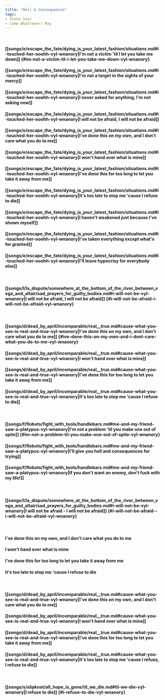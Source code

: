 ```yaml
---
title: "Hell & Consequences"
tags:
- Stone Sour
- Come What(ever) May
---
```

&nbsp;
#### [[songs/e/escape_the_fate/dying_is_your_latest_fashion/situations.md#i-touched-her-ooohh-vyl-wnanory|I'm not a victim 'til I let you take me down]] {#im-not-a-victim-til-i-let-you-take-me-down-vyl-wnanory}
#### [[songs/e/escape_the_fate/dying_is_your_latest_fashion/situations.md#i-touched-her-ooohh-vyl-wnanory|I'm not a target in the sights of your mercy]]
#### [[songs/e/escape_the_fate/dying_is_your_latest_fashion/situations.md#i-touched-her-ooohh-vyl-wnanory|I never asked for anything, I'm not asking now]]
#### [[songs/e/escape_the_fate/dying_is_your_latest_fashion/situations.md#i-touched-her-ooohh-vyl-wnanory|I will not be afraid, I will not be afraid]]
#### [[songs/e/escape_the_fate/dying_is_your_latest_fashion/situations.md#i-touched-her-ooohh-vyl-wnanory|I've done this on my own, and I don't care what you do to me]]
#### [[songs/e/escape_the_fate/dying_is_your_latest_fashion/situations.md#i-touched-her-ooohh-vyl-wnanory|I won't hand over what is mine]]
#### [[songs/e/escape_the_fate/dying_is_your_latest_fashion/situations.md#i-touched-her-ooohh-vyl-wnanory|I've done this for too long to let you take it away from me]]
#### [[songs/e/escape_the_fate/dying_is_your_latest_fashion/situations.md#i-touched-her-ooohh-vyl-wnanory|It's too late to stop me 'cause I refuse to die]]
#### [[songs/e/escape_the_fate/dying_is_your_latest_fashion/situations.md#i-touched-her-ooohh-vyl-wnanory|I haven't weakened just because I've shown myself]]
#### [[songs/e/escape_the_fate/dying_is_your_latest_fashion/situations.md#i-touched-her-ooohh-vyl-wnanory|I've taken everything except what's for granted]]
#### [[songs/e/escape_the_fate/dying_is_your_latest_fashion/situations.md#i-touched-her-ooohh-vyl-wnanory|I'll leave hypocrisy for everybody else]]
&nbsp;
#### [[songs/l/la_dispute/somewhere_at_the_bottom_of_the_river_between_vega_and_altair/sad_prayers_for_guilty_bodies.md#i-will-not-be-vyl-wnanory|I will not be afraid, I will not be afraid]] {#i-will-not-be-afraid-i-will-not-be-afraid-vyl-wnanory}
&nbsp;
#### [[songs/d/dead_by_april/incomparable/real__true.md#cause-what-you-see-is-real-and-true-vyl-wnanory|I've done this on my own, and I don't care what you do to me]] {#ive-done-this-on-my-own-and-i-dont-care-what-you-do-to-me-vyl-wnanory}
#### [[songs/d/dead_by_april/incomparable/real__true.md#cause-what-you-see-is-real-and-true-vyl-wnanory|I won't hand over what is mine]]
#### [[songs/d/dead_by_april/incomparable/real__true.md#cause-what-you-see-is-real-and-true-vyl-wnanory|I've done this for too long to let you take it away from me]]
#### [[songs/d/dead_by_april/incomparable/real__true.md#cause-what-you-see-is-real-and-true-vyl-wnanory|It's too late to stop me 'cause I refuse to die]]
&nbsp;
#### [[songs/f/flobots/fight_with_tools/handlebars.md#me-and-my-friend-saw-a-platypus-vyl-wnanory|I'm not a problem 'til you make one out of spite]] {#im-not-a-problem-til-you-make-one-out-of-spite-vyl-wnanory}
#### [[songs/f/flobots/fight_with_tools/handlebars.md#me-and-my-friend-saw-a-platypus-vyl-wnanory|I'll give you hell and consequences for trying]]
#### [[songs/f/flobots/fight_with_tools/handlebars.md#me-and-my-friend-saw-a-platypus-vyl-wnanory|If you don't want an enemy, don't fuck with my life!]]
&nbsp;
#### [[songs/l/la_dispute/somewhere_at_the_bottom_of_the_river_between_vega_and_altair/sad_prayers_for_guilty_bodies.md#i-will-not-be-vyl-wnanory|I will not be afraid - I will not be afraid]] {#i-will-not-be-afraid--i-will-not-be-afraid-vyl-wnanory}
&nbsp;
#### I've done this on my own, and I don't care what you do to me
#### I won't hand over what is mine
#### I've done this for too long to let you take it away from me
#### It's too late to stop me 'cause I refuse to die
&nbsp;
#### [[songs/d/dead_by_april/incomparable/real__true.md#cause-what-you-see-is-real-and-true-vyl-wnanory|I've done this on my own, and I don't care what you do to me]]
#### [[songs/d/dead_by_april/incomparable/real__true.md#cause-what-you-see-is-real-and-true-vyl-wnanory|I won't hand over what is mine]]
#### [[songs/d/dead_by_april/incomparable/real__true.md#cause-what-you-see-is-real-and-true-vyl-wnanory|I've done this for too long to let you take it away from me]]
#### [[songs/d/dead_by_april/incomparable/real__true.md#cause-what-you-see-is-real-and-true-vyl-wnanory|It's too late to stop me 'cause I refuse, I refuse to die]]
&nbsp;
#### [[songs/s/slipknot/all_hope_is_gone/til_we_die.md#til-we-die-vyl-wnanory|I refuse to die]] {#i-refuse-to-die-vyl-wnanory}
